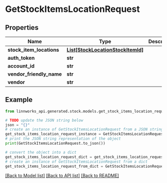 # GetStockItemsLocationRequest


## Properties

Name | Type | Description | Notes
------------ | ------------- | ------------- | -------------
**stock_item_locations** | [**List[StockLocationStockItemId]**](StockLocationStockItemId.md) |  | [optional] 
**auth_token** | **str** |  | [optional] 
**account_id** | **str** |  | [optional] 
**vendor_friendly_name** | **str** |  | [optional] 
**vendor** | **str** |  | [optional] 

## Example

```python
from linnworks_api.generated.stock.models.get_stock_items_location_request import GetStockItemsLocationRequest

# TODO update the JSON string below
json = "{}"
# create an instance of GetStockItemsLocationRequest from a JSON string
get_stock_items_location_request_instance = GetStockItemsLocationRequest.from_json(json)
# print the JSON string representation of the object
print(GetStockItemsLocationRequest.to_json())

# convert the object into a dict
get_stock_items_location_request_dict = get_stock_items_location_request_instance.to_dict()
# create an instance of GetStockItemsLocationRequest from a dict
get_stock_items_location_request_from_dict = GetStockItemsLocationRequest.from_dict(get_stock_items_location_request_dict)
```
[[Back to Model list]](../README.md#documentation-for-models) [[Back to API list]](../README.md#documentation-for-api-endpoints) [[Back to README]](../README.md)


